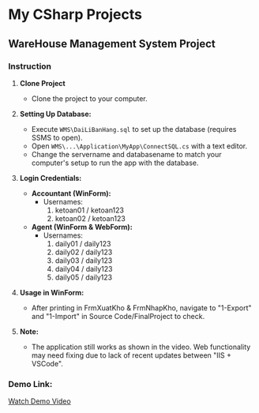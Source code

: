 # My CSharp Projects

## WareHouse Management System Project

### Instruction

1. **Clone Project**
   - Clone the project to your computer.

2. **Setting Up Database:**
   - Execute `WMS\DaiLiBanHang.sql` to set up the database (requires SSMS to open).
   - Open `WMS\...\Application\MyApp\ConnectSQL.cs` with a text editor.
   - Change the servername and databasename to match your computer's setup to run the app with the database.

3. **Login Credentials:**
    - **Accountant (WinForm):** 
      - Usernames: 
	    1. ketoan01 / ketoan123 
	    2. ketoan02 / ketoan123 
    - **Agent (WinForm & WebForm):**
      - Usernames: 
	    1. daily01 / daily123
	    2. daily02 / daily123
	    3. daily03 / daily123
	    4. daily04 / daily123
	    5. daily05 / daily123 

4. **Usage in WinForm:**
   - After printing in FrmXuatKho & FrmNhapKho, navigate to "1-Export" and "1-Import" in Source Code/FinalProject to check.

5. **Note:**
   - The application still works as shown in the video. Web functionality may need fixing due to lack of recent updates between "IIS + VSCode".

### Demo Link:
[Watch Demo Video](https://www.youtube.com/watch?v=fjyFbUOT-lk)
